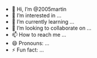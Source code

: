 - 👋 Hi, I’m @2005martin
- 👀 I’m interested in ...
- 🌱 I’m currently learning ...
- 💞️ I’m looking to collaborate on ...
- 📫 How to reach me ...
- 😄 Pronouns: ...
- ⚡ Fun fact: ...

<!---
2005martin/2005martin is a ✨ special ✨ repository because its `README.md` (this file) appears on your GitHub profile.
You can click the Preview link to take a look at your changes.
--->

